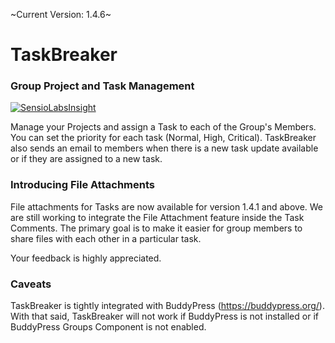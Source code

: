 ~Current Version: 1.4.6~

# TaskBreaker

### Group Project and Task Management

[![SensioLabsInsight](https://insight.sensiolabs.com/projects/118e1366-fbab-4ef8-bc07-0fffc4bc2f59/big.png)](https://insight.sensiolabs.com/projects/118e1366-fbab-4ef8-bc07-0fffc4bc2f59) 

Manage your Projects and assign a Task to each of the Group's Members. You can set the priority for each task (Normal, High, Critical). TaskBreaker also sends an email to members when there is a new task update available or if they are assigned to a new task.

### Introducing File Attachments

File attachments for Tasks are now available for version 1.4.1 and above. We are still working to integrate the File Attachment feature inside the Task Comments. The primary goal is to make it easier for group members to share files with each other in a particular task.

Your feedback is highly appreciated.

### Caveats

TaskBreaker is tightly integrated with BuddyPress (https://buddypress.org/). With that said, TaskBreaker will not work if BuddyPress is not installed or if BuddyPress Groups Component is not enabled.